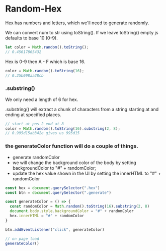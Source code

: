 # Random-Hex

Hex has numbers and letters, which we'll need to generate randomly.

We can convert num to str using toString().
If we leave toString() empty js defaults to base 10 (0-9).

```js
let color = Math.random().toString();
// 0.45617865432
```

Hex is 0-9 then A - F which is base 16.

```js
color = Math.random().toString(16);
// 0.25b098aa28cb
```
### .substring()
We only need a length of 6 for hex.

.substring() will extract a chunk of characters from a string starting at and ending at specified places.

```js
// start at pos 2 end at 8
color = Math.random().toString(16).substring(2, 8);
// 0.995d15ab342e gives us 995d15
```

### the generateColor function will do a couple of things.

* generate randomColor
* we will change the background color of the body by setting backgroundColor to "#" + randomColor;
* update the hex value shown in the UI by setting the innerHTML to "#" + randomColor


```js
const hex = document.querySelector(".hex")
const btn = document.querySelector(".generate")

const generateColor = () => {
  const randomColor = Math.random().toString(16).substring(2, 8)
  document.body.style.backgroundColor = "#" + randomColor
  hex.innerHTML = "#" + randomColor
}

btn.addEventListener("click", generateColor)

// on page load
generateColor()
```